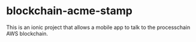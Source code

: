 # blockchain-acme-stamp

This is an ionic project that allows a mobile app to talk to the processchain AWS blockchain.
